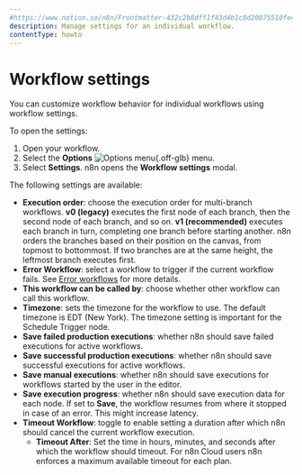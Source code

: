 ```yaml
---
#https://www.notion.so/n8n/Frontmatter-432c2b8dff1f43d4b1c8d20075510fe4
description: Manage settings for an individual workflow.
contentType: howto
---
```


# Workflow settings

You can customize workflow behavior for individual workflows using workflow settings.

To open the settings:

1. Open your workflow.
2. Select the **Options** <span class="inline-image">![Options menu](/_images/common-icons/three-dot-options-menu.png){.off-glb}</span> menu.
3. Select **Settings**. n8n opens the **Workflow settings** modal.


The following settings are available:

* **Execution order**: choose the execution order for multi-branch workflows. **v0 (legacy)** executes the first node of each branch, then the second node of each branch, and so on. **v1 (recommended)** executes each branch in turn, completing one branch before starting another. n8n orders the branches based on their position on the canvas, from topmost to bottommost. If two branches are at the same height, the leftmost branch executes first.
* **Error Workflow**: select a workflow to trigger if the current workflow fails. See [Error workflows](/flow-logic/error-handling.md) for more details.
* **This workflow can be called by**: choose whether other workflow can call this workflow.
* **Timezone**: sets the timezone for the workflow to use. The default timezone is EDT (New York). The timezone setting is  important for the Schedule Trigger node.
* **Save failed production executions**: whether n8n should save failed executions for active workflows.
* **Save successful production executions**: whether n8n should save successful executions for active workflows.
* **Save manual executions**: whether n8n should save executions for workflows started by the user in the editor.
* **Save execution progress**: whether n8n should save execution data for each node. If set to **Save**, the workflow resumes from where it stopped in case of an error. This might increase latency.
* **Timeout Workflow**: toggle to enable setting a duration after which n8n should cancel the current workflow execution.
	* **Timeout After**: Set the time in hours, minutes, and seconds after which the workflow should timeout. For n8n Cloud users n8n enforces a maximum available timeout for each plan.
